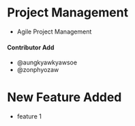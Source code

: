 # Project Management

- Agile Project Management


#### Contributor Add
- @aungkyawkyawsoe
- @zonphyozaw

# New Feature Added
- feature 1